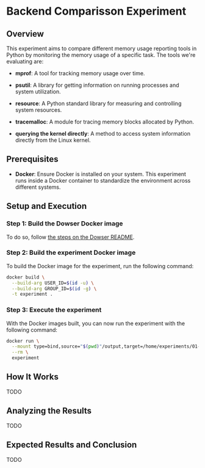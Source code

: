 # Backend Comparisson Experiment

## Overview

This experiment aims to compare different memory usage reporting tools in Python by monitoring the memory usage of a specific task.
The tools we're evaluating are:

- **mprof**:
A tool for tracking memory usage over time.

- **psutil**:
A library for getting information on running processes and system utilization.

- **resource**:
A Python standard library for measuring and controlling system resources.

- **tracemalloc**:
A module for tracing memory blocks allocated by Python.

- **querying the kernel directly**:
A method to access system information directly from the Linux kernel.

## Prerequisites

- **Docker**:
Ensure Docker is installed on your system.
This experiment runs inside a Docker container to standardize the environment across different systems.

## Setup and Execution

### Step 1: Build the Dowser Docker image

To do so, follow [the steps on the Dowser README](../../tools/dowser/README.md#with-docker).

### Step 2: Build the experiment Docker image

To build the Docker image for the experiment, run the following command:

```bash
docker build \
  --build-arg USER_ID=$(id -u) \
  --build-arg GROUP_ID=$(id -g) \
  -t experiment .
```

### Step 3: Execute the experiment

With the Docker images built, you can now run the experiment with the following command:

```bash
docker run \
  --mount type=bind,source="$(pwd)"/output,target=/home/experiments/01-backend-comparisson/output \
  --rm \
  experiment
```

## How It Works

TODO

## Analyzing the Results

TODO

## Expected Results and Conclusion

TODO